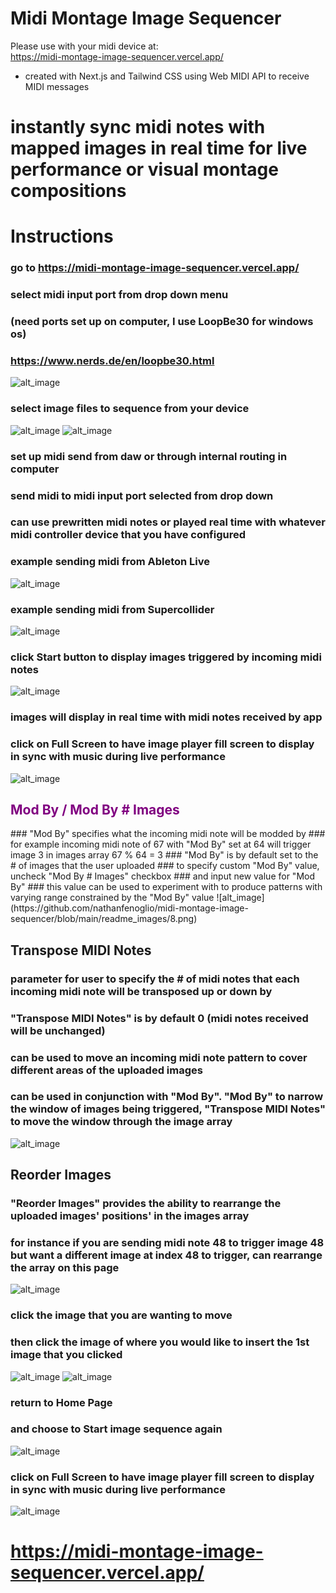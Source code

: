 # Midi Montage Image Sequencer
Please use with your midi device at: </br>
https://midi-montage-image-sequencer.vercel.app/
</br>
- created with Next.js and Tailwind CSS using Web MIDI API to receive MIDI messages 

# instantly sync midi notes with mapped images in real time for live performance or visual montage compositions 

# Instructions
### go to https://midi-montage-image-sequencer.vercel.app/
### select midi input port from drop down menu
### (need ports set up on computer, I use LoopBe30 for windows os)
### https://www.nerds.de/en/loopbe30.html
![alt_image](https://github.com/nathanfenoglio/midi-montage-image-sequencer/blob/main/readme_images/1.png)
### select image files to sequence from your device
![alt_image](https://github.com/nathanfenoglio/midi-montage-image-sequencer/blob/main/readme_images/2.png)
![alt_image](https://github.com/nathanfenoglio/midi-montage-image-sequencer/blob/main/readme_images/3.png)
### set up midi send from daw or through internal routing in computer
### send midi to midi input port selected from drop down
### can use prewritten midi notes or played real time with whatever midi controller device that you have configured
### 
### example sending midi from Ableton Live
![alt_image](https://github.com/nathanfenoglio/midi-montage-image-sequencer/blob/main/readme_images/4.png)
### example sending midi from Supercollider
![alt_image](https://github.com/nathanfenoglio/midi-montage-image-sequencer/blob/main/readme_images/5.png)
### click Start button to display images triggered by incoming midi notes
![alt_image](https://github.com/nathanfenoglio/midi-montage-image-sequencer/blob/main/readme_images/6.png)
### images will display in real time with midi notes received by app
###
### click on Full Screen to have image player fill screen to display in sync with music during live performance
![alt_image](https://github.com/nathanfenoglio/midi-montage-image-sequencer/blob/main/readme_images/7.png)

<!-- ## Mod By / Mod By # Images -->
<h2 style="color: purple;">Mod By / Mod By # Images</h2>
### "Mod By" specifies what the incoming midi note will be modded by
### for example incoming midi note of 67 with "Mod By" set at 64 will trigger image 3 in images array 67 % 64 = 3
### "Mod By" is by default set to the # of images that the user uploaded
### to specify custom "Mod By" value, uncheck "Mod By # Images" checkbox
### and input new value for "Mod By"
### this value can be used to experiment with to produce patterns with varying range constrained by the "Mod By" value
![alt_image](https://github.com/nathanfenoglio/midi-montage-image-sequencer/blob/main/readme_images/8.png)

## Transpose MIDI Notes
### parameter for user to specify the # of midi notes that each incoming midi note will be transposed up or down by
### "Transpose MIDI Notes" is by default 0 (midi notes received will be unchanged)
### can be used to move an incoming midi note pattern to cover different areas of the uploaded images
### can be used in conjunction with "Mod By". "Mod By" to narrow the window of images being triggered,  "Transpose MIDI Notes" to move the window through the image array
![alt_image](https://github.com/nathanfenoglio/midi-montage-image-sequencer/blob/main/readme_images/9.png)

## Reorder Images
### "Reorder Images" provides the ability to rearrange the uploaded images' positions' in the images array
### for instance if you are sending midi note 48 to trigger image 48 but want a different image at index 48 to trigger, can rearrange the array on this page
![alt_image](https://github.com/nathanfenoglio/midi-montage-image-sequencer/blob/main/readme_images/10.png)
### click the image that you are wanting to move
### then click the image of where you would like to insert the 1st image that you clicked
![alt_image](https://github.com/nathanfenoglio/midi-montage-image-sequencer/blob/main/readme_images/11.png)
![alt_image](https://github.com/nathanfenoglio/midi-montage-image-sequencer/blob/main/readme_images/12.png)
### return to Home Page 
### and choose to Start image sequence again
![alt_image](https://github.com/nathanfenoglio/midi-montage-image-sequencer/blob/main/readme_images/13.png)
### click on Full Screen to have image player fill screen to display in sync with music during live performance
![alt_image](https://github.com/nathanfenoglio/midi-montage-image-sequencer/blob/main/readme_images/14.png)

# https://midi-montage-image-sequencer.vercel.app/

